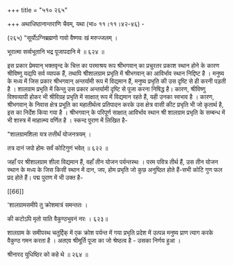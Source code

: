 +++
title = "५१० २६५"

+++
अथाधिष्ठानान्तराणि चैवम्, यथा (भा० ११।११।४२-४६) - 

(२६५) "सूर्योऽग्निब्रह्मणो गावो वैष्णवः खं मरुज्जलम् । 

भूरात्मा सर्व्वभूतानि भद्र पूजापदानि मे ॥ ६२४ ॥ 

इस प्रकार प्रेमवान् भक्तवृन्द के चित्त का परमाश्रय रूप श्रीभगवान् का प्रचुरतर प्रकाश स्थान होने के कारण श्रीविष्णु यद्यपि सर्व व्यापक हैं, तथापि श्रीशालग्राम प्रभृति में श्रीभगवान् का आविर्भाव स्थान निद्दिष्ट है । मनुष्य के मध्य में जिस प्रकार श्रीभगवान् अन्तर्यामी रूप में विद्यमान हैं, मनुष्य प्रभृति की उस दृष्टि से ही करनी पड़ती है । शालग्राम प्रभृति में किन्तु उस प्रकार अन्तर्यामी दृष्टि से पूजा करना निषिद्ध है। कारण, श्रीविष्णु विश्वव्यापी होकर भी श्रीविग्रह प्रभृति में साक्षात् रूप में विद्यमान रहते हैं, यही उनका स्वभाव है । कारण, श्रीभगवान् के निवास क्षेत्र प्रभूति का महातीर्थत्व प्रतिपादन करके उस क्षेत्र वासी कीट प्रभृति भी जो कृतार्थ है, इस का निर्देश किया गया है । श्रीभगवान् के परिपूर्ण साक्षात् आविर्भाव स्थान श्री शालग्राम प्रभृति के सम्बन्ध में भी शास्त्र में माहात्म्य वर्णित है । स्कन्द पुराण में लिखित है- 

"शालग्रामशिला यत्र तत्तीर्थं योजनत्रयम् । 

तत्र दानं जपो होमः सर्वं कोटिगुणं भवेत् ॥ ६२२ ॥ 

जहाँ पर श्रीशालग्राम शीला विद्यमान हैं, वहाँ तीन योजन पर्यन्तस्थः । परम पवित्र तीर्थ हैं, उस तीन योजन स्थान के मध्य के जिस किसी स्थान में दान, जप, होम प्रभृति जो कुछ अनुष्ठित होते हैं-सभी कोटि गुण फल प्रद होते हैं। पद्म पुराण में भी उक्त है- 

[[66]]

'शालग्रामसमीपे तु क्रोशमात्रं समन्ततः । 

की कटोऽपि मृतो याति वैकुण्ठभुवनं नरः । ६२३॥ 

शालग्राम के समीपस्थ चतुर्द्दिक् में एक क्रोश पर्यन्त में गया प्रभृति प्रदेश में उत्पन्न मनुष्य प्राण त्याग करके वैकुण्ठ गमन करता है । अतएव श्रीमूर्ति पूजा का जो श्रेष्ठत्व है - उसका निर्णय हुआ । 

श्रीनारद युधिष्ठिर को कहे थे ॥ २६४ ॥ 
